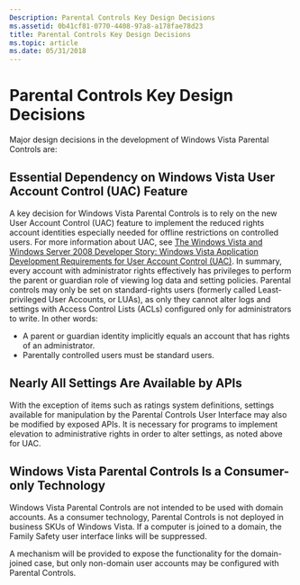 ```yaml
---
Description: Parental Controls Key Design Decisions
ms.assetid: 0b41cf81-0770-4408-97a8-a178fae78d23
title: Parental Controls Key Design Decisions
ms.topic: article
ms.date: 05/31/2018
---
```


# Parental Controls Key Design Decisions

Major design decisions in the development of Windows Vista Parental Controls are:

## Essential Dependency on Windows Vista User Account Control (UAC) Feature

A key decision for Windows Vista Parental Controls is to rely on the new User Account Control (UAC) feature to implement the reduced rights account identities especially needed for offline restrictions on controlled users. For more information about UAC, see [The Windows Vista and Windows Server 2008 Developer Story: Windows Vista Application Development Requirements for User Account Control (UAC)](https://msdn.microsoft.com/library/aa905330.aspx). In summary, every account with administrator rights effectively has privileges to perform the parent or guardian role of viewing log data and setting policies. Parental controls may only be set on standard-rights users (formerly called Least-privileged User Accounts, or LUAs), as only they cannot alter logs and settings with Access Control Lists (ACLs) configured only for administrators to write. In other words:

-   A parent or guardian identity implicitly equals an account that has rights of an administrator.
-   Parentally controlled users must be standard users.

## Nearly All Settings Are Available by APIs

With the exception of items such as ratings system definitions, settings available for manipulation by the Parental Controls User Interface may also be modified by exposed APIs. It is necessary for programs to implement elevation to administrative rights in order to alter settings, as noted above for UAC.

## Windows Vista Parental Controls Is a Consumer-only Technology

Windows Vista Parental Controls are not intended to be used with domain accounts. As a consumer technology, Parental Controls is not deployed in business SKUs of Windows Vista. If a computer is joined to a domain, the Family Safety user interface links will be suppressed.

A mechanism will be provided to expose the functionality for the domain-joined case, but only non-domain user accounts may be configured with Parental Controls.

 

 



